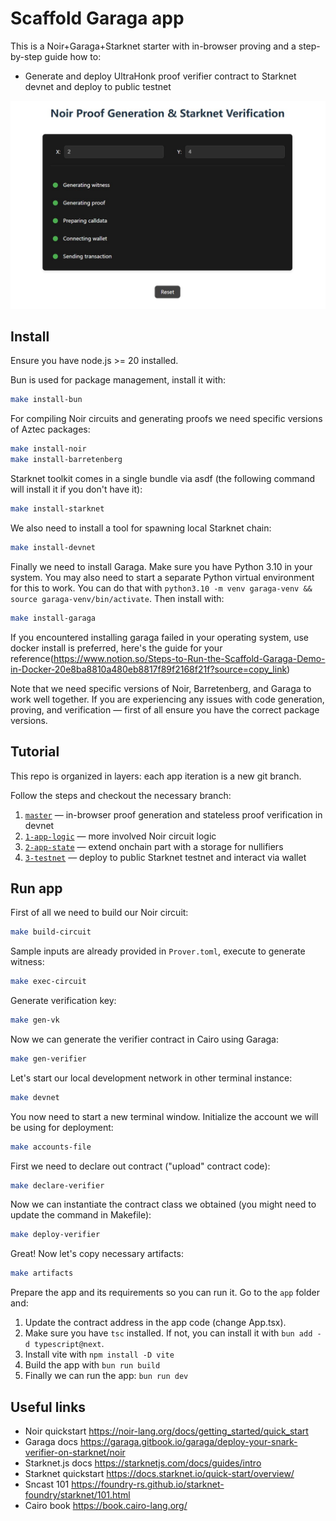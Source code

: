 # Scaffold Garaga app

This is a Noir+Garaga+Starknet starter with in-browser proving and a step-by-step guide how to:
- Generate and deploy UltraHonk proof verifier contract to Starknet devnet and deploy to public testnet

<p align="center">
  <img src="img/前端页面展示.jpg" width="600" alt="图片展示">
</p>


## Install

Ensure you have node.js >= 20 installed.  

Bun is used for package management, install it with:
```sh
make install-bun
```

For compiling Noir circuits and generating proofs we need specific versions of Aztec packages:
```sh
make install-noir
make install-barretenberg
```

Starknet toolkit comes in a single bundle via asdf (the following command will install it if you don't have it):
```sh
make install-starknet
```

We also need to install a tool for spawning local Starknet chain:
```sh
make install-devnet
```

Finally we need to install Garaga. Make sure you have Python 3.10 in your system. You may also need to start a separate Python virtual environment for this to work. You can do that with `python3.10 -m venv garaga-venv && source garaga-venv/bin/activate`. Then install with:

```sh
make install-garaga
```
If you encountered installing garaga failed in your operating system, use docker install is preferred, here's the guide for your reference(https://www.notion.so/Steps-to-Run-the-Scaffold-Garaga-Demo-in-Docker-20e8ba8810a480eb8817f89f2168f21f?source=copy_link)

Note that we need specific versions of Noir, Barretenberg, and Garaga to work well together. If you are experiencing any issues with code generation, proving, and verification — first of all ensure you have the correct package versions.

## Tutorial

This repo is organized in layers: each app iteration is a new git branch.  

Follow the steps and checkout the necessary branch:
1. [`master`](https://github.com/m-kus/scaffold-garaga/tree/master) — in-browser proof generation and stateless proof verification in devnet
2. [`1-app-logic`](https://github.com/m-kus/scaffold-garaga/tree/1-app-logic) — more involved Noir circuit logic
3. [`2-app-state`](https://github.com/m-kus/scaffold-garaga/tree/2-app-state) — extend onchain part with a storage for nullifiers
4. [`3-testnet`](https://github.com/m-kus/scaffold-garaga/tree/3-testnet) — deploy to public Starknet testnet and interact via wallet

## Run app

First of all we need to build our Noir circuit:

```sh
make build-circuit
```

Sample inputs are already provided in `Prover.toml`, execute to generate witness:

```sh
make exec-circuit
```

Generate verification key:

```sh
make gen-vk
```

Now we can generate the verifier contract in Cairo using Garaga:

```sh
make gen-verifier
```

Let's start our local development network in other terminal instance:

```sh
make devnet
```

You now need to start a new terminal window. Initialize the account we will be using for deployment:

```sh
make accounts-file
```

First we need to declare out contract ("upload" contract code):

```sh
make declare-verifier
```

Now we can instantiate the contract class we obtained (you might need to update the command in Makefile):

```sh
make deploy-verifier
```

Great! Now let's copy necessary artifacts:

```sh
make artifacts
```

Prepare the app and its requirements so you can run it. Go to the `app` folder and:
1. Update the contract address in the app code (change App.tsx). 
1. Make sure you have `tsc` installed. If not, you can install it with `bun add -d typescript@next`.
1. Install vite with `npm install -D vite`
1. Build the app with `bun run build`
1. Finally we can run the app: `bun run dev`

## Useful links

- Noir quickstart https://noir-lang.org/docs/getting_started/quick_start
- Garaga docs https://garaga.gitbook.io/garaga/deploy-your-snark-verifier-on-starknet/noir
- Starknet.js docs https://starknetjs.com/docs/guides/intro
- Starknet quickstart https://docs.starknet.io/quick-start/overview/
- Sncast 101 https://foundry-rs.github.io/starknet-foundry/starknet/101.html
- Cairo book https://book.cairo-lang.org/
